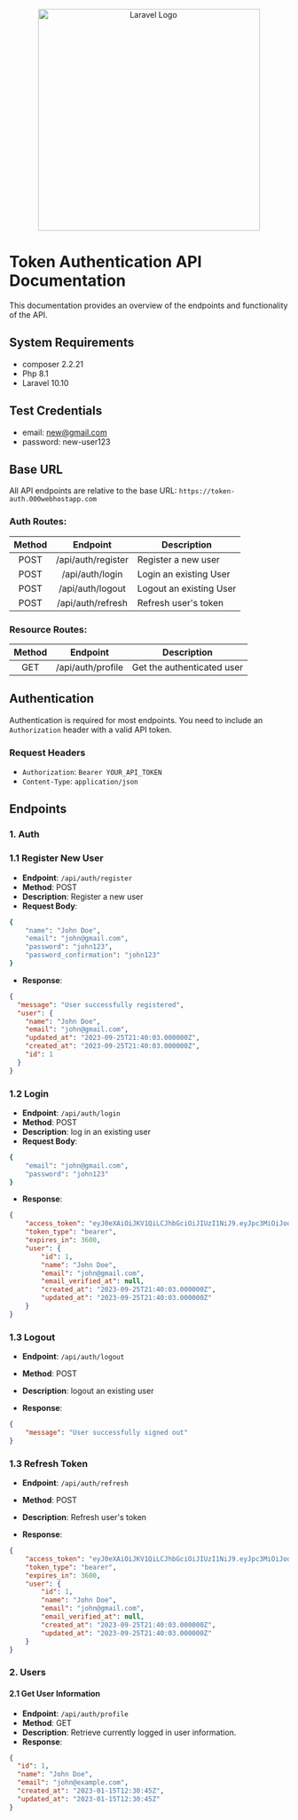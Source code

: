 <p align="center"><a href="https://laravel.com" target="_blank"><img src="https://raw.githubusercontent.com/laravel/art/master/logo-lockup/5%20SVG/2%20CMYK/1%20Full%20Color/laravel-logolockup-cmyk-red.svg" width="400" alt="Laravel Logo"></a></p>

# Token Authentication API Documentation

This documentation provides an overview of the endpoints and functionality of the API.

## System Requirements

- composer 2.2.21
- Php 8.1
- Laravel 10.10

## Test Credentials
- email: new@gmail.com
- password: new-user123
## Base URL

All API endpoints are relative to the base URL: `https://token-auth.000webhostapp.com`

### Auth Routes:

| Method |      Endpoint      | Description             |
| :----: | :----------------: | ----------------------- |
|  POST  | /api/auth/register | Register a new user     |
|  POST  |  /api/auth/login   | Login an existing User  |
|  POST  |  /api/auth/logout  | Logout an existing User |
|  POST  | /api/auth/refresh  | Refresh user's token    |

### Resource Routes:

| Method |     Endpoint      | Description                |
| :----: | :---------------: | -------------------------- |
|  GET   | /api/auth/profile | Get the authenticated user |

## Authentication

Authentication is required for most endpoints. You need to include an `Authorization` header with a valid API token.

### Request Headers

- `Authorization`: `Bearer YOUR_API_TOKEN`
- `Content-Type`: `application/json`

## Endpoints

### 1. Auth

### 1.1 Register New User

- **Endpoint**: `/api/auth/register`
- **Method**: POST
- **Description**: Register a new user
- **Request Body**:

```bash
{
    "name": "John Doe",
    "email": "john@gmail.com",
    "password": "john123",
    "password_confirmation": "john123"
}
```

- **Response**:

```json
{
  "message": "User successfully registered",
  "user": {
    "name": "John Doe",
    "email": "john@gmail.com",
    "updated_at": "2023-09-25T21:40:03.000000Z",
    "created_at": "2023-09-25T21:40:03.000000Z",
    "id": 1
  }
}
```
### 1.2 Login

- **Endpoint**: `/api/auth/login`
- **Method**: POST
- **Description**: log in an existing user
- **Request Body**:

```bash
{
    "email": "john@gmail.com",
    "password": "john123"
}
```

- **Response**:

```json
{
    "access_token": "eyJ0eXAiOiJKV1QiLCJhbGciOiJIUzI1NiJ9.eyJpc3MiOiJodHRwczovL3Rva2VuLWF1dGguMDAwd2ViaG9zdGFwcC5jb20vYXBpL2F1dGgvbG9naW4iLCJpYXQiOjE2OTU2NzgzNDEsImV4cCI6MTY5NTY4MTk0MSwibmJmIjoxNjk1Njc4MzQxLCJqdGkiOiIzVWl0bE56Q1dPUEdkalBNIiwic3ViIjoiNCIsInBydiI6IjIzYmQ1Yzg5NDlmNjAwYWRiMzllNzAxYzQwMDg3MmRiN2E1OTc2ZjcifQ.NrYClbj6HA_pGzyDxTbjoLd3xnym4nZCPZVv-hUHDb4",
    "token_type": "bearer",
    "expires_in": 3600,
    "user": {
        "id": 1,
        "name": "John Doe",
        "email": "john@gmail.com",
        "email_verified_at": null,
        "created_at": "2023-09-25T21:40:03.000000Z",
        "updated_at": "2023-09-25T21:40:03.000000Z"
    }
}
```

### 1.3 Logout

- **Endpoint**: `/api/auth/logout`
- **Method**: POST
- **Description**: logout an existing user

- **Response**:

```json
{
    "message": "User successfully signed out"
}
```

### 1.3 Refresh Token

- **Endpoint**: `/api/auth/refresh`
- **Method**: POST
- **Description**: Refresh user's token

- **Response**:

```json
{
    "access_token": "eyJ0eXAiOiJKV1QiLCJhbGciOiJIUzI1NiJ9.eyJpc3MiOiJodHRwczovL3Rva2VuLWF1dGguMDAwd2ViaG9zdGFwcC5jb20vYXBpL2F1dGgvbG9naW4iLCJpYXQiOjE2OTU2NzgzNDEsImV4cCI6MTY5NTY4MTk0MSwibmJmIjoxNjk1Njc4MzQxLCJqdGkiOiIzVWl0bE56Q1dPUEdkalBNIiwic3ViIjoiNCIsInBydiI6IjIzYmQ1Yzg5NDlmNjAwYWRiMzllNzAxYzQwMDg3MmRiN2E1OTc2ZjcifQ.NrYClbj6HA_pGzyDxTbjoLd3xnym4nZCPZVv-hUHDb4",
    "token_type": "bearer",
    "expires_in": 3600,
    "user": {
        "id": 1,
        "name": "John Doe",
        "email": "john@gmail.com",
        "email_verified_at": null,
        "created_at": "2023-09-25T21:40:03.000000Z",
        "updated_at": "2023-09-25T21:40:03.000000Z"
    }
}
```

### 2. Users

#### 2.1 Get User Information

- **Endpoint**: `/api/auth/profile`
- **Method**: GET
- **Description**: Retrieve currently logged in user information.
- **Response**:

```json
{
  "id": 1,
  "name": "John Doe",
  "email": "john@example.com",
  "created_at": "2023-01-15T12:30:45Z",
  "updated_at": "2023-01-15T12:30:45Z"
}
```
